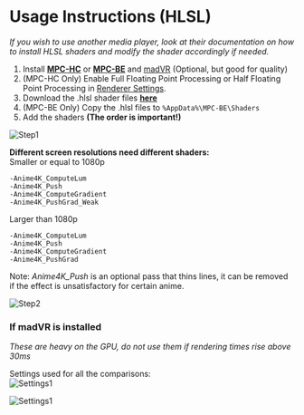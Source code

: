 
# Usage Instructions (HLSL)
*If you wish to use another media player, look at their documentation on how to install HLSL shaders and modify the shader accordingly if needed.*

1. Install [**MPC-HC**](https://github.com/clsid2/mpc-hc) or [**MPC-BE**](https://sourceforge.net/projects/mpcbe/) and [madVR](http://madvr.com/) (Optional, but good for quality)
1. (MPC-HC Only) Enable Full Floating Point Processing or Half Floating Point Processing in [Renderer Settings](https://trac.mpc-hc.org/wiki/New_Renderer_Settings).
1. Download the .hlsl shader files [**here**](https://github.com/bloc97/Anime4K/releases/download/v0.9/Anime4K_HLSL.zip)  
1. (MPC-BE Only) Copy the .hlsl files to `%AppData%\MPC-BE\Shaders`  
1. Add the shaders **(The order is important!)**   

![Step1](results/Step1.png?raw=true)

**Different screen resolutions need different shaders:**  
Smaller or equal to 1080p  
```
-Anime4K_ComputeLum  
-Anime4K_Push  
-Anime4K_ComputeGradient  
-Anime4K_PushGrad_Weak  
```
Larger than 1080p  
```
-Anime4K_ComputeLum  
-Anime4K_Push  
-Anime4K_ComputeGradient  
-Anime4K_PushGrad  
```

Note: *Anime4K_Push* is an optional pass that thins lines, it can be removed if the effect is unsatisfactory for certain anime.

![Step2](results/Step2.png?raw=true)


### If madVR is installed
*These are heavy on the GPU, do not use them if rendering times rise above 30ms*  

Settings used for all the comparisons:  
![Settings1](results/Settings1.png?raw=true)

![Settings1](results/Settings2.png?raw=true)
